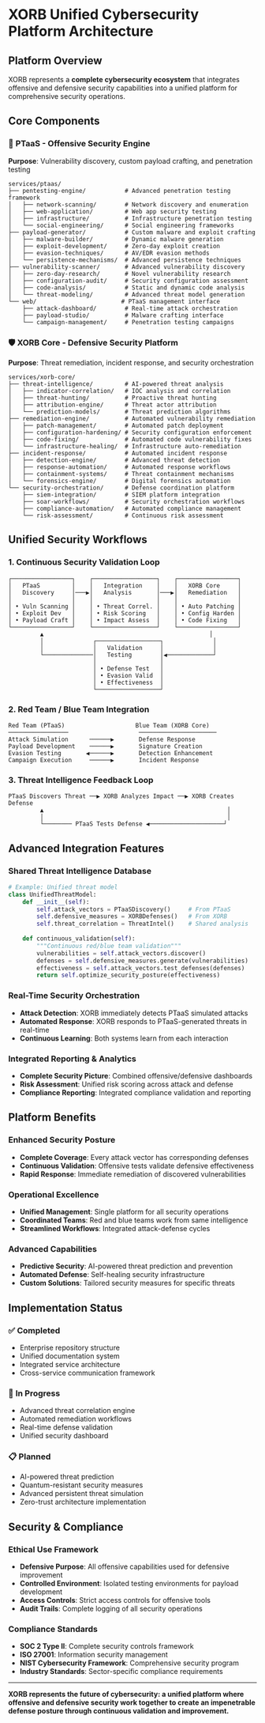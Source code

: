 # XORB Unified Cybersecurity Platform Architecture

## Platform Overview

XORB represents a **complete cybersecurity ecosystem** that integrates offensive and defensive security capabilities into a unified platform for comprehensive security operations.

## Core Components

### 🔴 **PTaaS - Offensive Security Engine**
**Purpose**: Vulnerability discovery, custom payload crafting, and penetration testing

```
services/ptaas/
├── pentesting-engine/           # Advanced penetration testing framework
│   ├── network-scanning/        # Network discovery and enumeration
│   ├── web-application/         # Web app security testing
│   ├── infrastructure/          # Infrastructure penetration testing
│   └── social-engineering/      # Social engineering frameworks
├── payload-generator/           # Custom malware and exploit crafting
│   ├── malware-builder/         # Dynamic malware generation
│   ├── exploit-development/     # Zero-day exploit creation
│   ├── evasion-techniques/      # AV/EDR evasion methods
│   └── persistence-mechanisms/  # Advanced persistence techniques
├── vulnerability-scanner/       # Advanced vulnerability discovery
│   ├── zero-day-research/       # Novel vulnerability research
│   ├── configuration-audit/     # Security configuration assessment
│   ├── code-analysis/           # Static and dynamic code analysis
│   └── threat-modeling/         # Advanced threat model generation
└── web/                        # PTaaS management interface
    ├── attack-dashboard/        # Real-time attack orchestration
    ├── payload-studio/          # Malware crafting interface
    └── campaign-management/     # Penetration testing campaigns
```

### 🛡️ **XORB Core - Defensive Security Platform**
**Purpose**: Threat remediation, incident response, and security orchestration

```
services/xorb-core/
├── threat-intelligence/         # AI-powered threat analysis
│   ├── indicator-correlation/   # IOC analysis and correlation
│   ├── threat-hunting/          # Proactive threat hunting
│   ├── attribution-engine/      # Threat actor attribution
│   └── prediction-models/       # Threat prediction algorithms
├── remediation-engine/          # Automated vulnerability remediation
│   ├── patch-management/        # Automated patch deployment
│   ├── configuration-hardening/ # Security configuration enforcement
│   ├── code-fixing/             # Automated code vulnerability fixes
│   └── infrastructure-healing/  # Infrastructure auto-remediation
├── incident-response/           # Automated incident response
│   ├── detection-engine/        # Advanced threat detection
│   ├── response-automation/     # Automated response workflows
│   ├── containment-systems/     # Threat containment mechanisms
│   └── forensics-engine/        # Digital forensics automation
└── security-orchestration/      # Defense coordination platform
    ├── siem-integration/        # SIEM platform integration
    ├── soar-workflows/          # Security orchestration workflows
    ├── compliance-automation/   # Automated compliance management
    └── risk-assessment/         # Continuous risk assessment
```

## Unified Security Workflows

### **1. Continuous Security Validation Loop**
```
┌─────────────────┐    ┌──────────────────┐    ┌─────────────────┐
│   PTaaS         │    │   Integration    │    │   XORB Core     │
│   Discovery     │───▶│   Analysis       │───▶│   Remediation   │
│                 │    │                  │    │                 │
│ • Vuln Scanning │    │ • Threat Correl. │    │ • Auto Patching │
│ • Exploit Dev   │    │ • Risk Scoring   │    │ • Config Harden │
│ • Payload Craft │    │ • Impact Assess  │    │ • Code Fixing   │
└─────────────────┘    └──────────────────┘    └─────────────────┘
         ▲                                               │
         │              ┌──────────────────┐              │
         │              │   Validation     │              │
         └──────────────│   Testing        │◀─────────────┘
                        │                  │
                        │ • Defense Test   │
                        │ • Evasion Valid  │
                        │ • Effectiveness  │
                        └──────────────────┘
```

### **2. Red Team / Blue Team Integration**
```
Red Team (PTaaS)                    Blue Team (XORB Core)
─────────────────                    ──────────────────────
Attack Simulation      ──────▶       Defense Response
Payload Development    ──────▶       Signature Creation
Evasion Testing       ◀──────▶       Detection Enhancement
Campaign Execution     ──────▶       Incident Response
```

### **3. Threat Intelligence Feedback Loop**
```
PTaaS Discovers Threat ──▶ XORB Analyzes Impact ──▶ XORB Creates Defense
         ▲                                                    │
         │                                                    │
         └──────── PTaaS Tests Defense ◀─────────────────────┘
```

## Advanced Integration Features

### **Shared Threat Intelligence Database**
```python
# Example: Unified threat model
class UnifiedThreatModel:
    def __init__(self):
        self.attack_vectors = PTaaSDiscovery()     # From PTaaS
        self.defensive_measures = XORBDefenses()   # From XORB
        self.threat_correlation = ThreatIntel()    # Shared analysis
    
    def continuous_validation(self):
        """Continuous red/blue team validation"""
        vulnerabilities = self.attack_vectors.discover()
        defenses = self.defensive_measures.generate(vulnerabilities)
        effectiveness = self.attack_vectors.test_defenses(defenses)
        return self.optimize_security_posture(effectiveness)
```

### **Real-Time Security Orchestration**
- **Attack Detection**: XORB immediately detects PTaaS simulated attacks
- **Automated Response**: XORB responds to PTaaS-generated threats in real-time
- **Continuous Learning**: Both systems learn from each interaction

### **Integrated Reporting & Analytics**
- **Complete Security Picture**: Combined offensive/defensive dashboards
- **Risk Assessment**: Unified risk scoring across attack and defense
- **Compliance Reporting**: Integrated compliance validation and reporting

## Platform Benefits

### **Enhanced Security Posture**
- **Complete Coverage**: Every attack vector has corresponding defenses
- **Continuous Validation**: Offensive tests validate defensive effectiveness
- **Rapid Response**: Immediate remediation of discovered vulnerabilities

### **Operational Excellence**
- **Unified Management**: Single platform for all security operations
- **Coordinated Teams**: Red and blue teams work from same intelligence
- **Streamlined Workflows**: Integrated attack-defense cycles

### **Advanced Capabilities**
- **Predictive Security**: AI-powered threat prediction and prevention
- **Automated Defense**: Self-healing security infrastructure
- **Custom Solutions**: Tailored security measures for specific threats

## Implementation Status

### ✅ **Completed**
- Enterprise repository structure
- Unified documentation system  
- Integrated service architecture
- Cross-service communication framework

### 🔄 **In Progress**
- Advanced threat correlation engine
- Automated remediation workflows
- Real-time defense validation
- Unified security dashboard

### 📋 **Planned**
- AI-powered threat prediction
- Quantum-resistant security measures
- Advanced persistent threat simulation
- Zero-trust architecture implementation

## Security & Compliance

### **Ethical Use Framework**
- **Defensive Purpose**: All offensive capabilities used for defensive improvement
- **Controlled Environment**: Isolated testing environments for payload development
- **Access Controls**: Strict access controls for offensive tools
- **Audit Trails**: Complete logging of all security operations

### **Compliance Standards**
- **SOC 2 Type II**: Complete security controls framework
- **ISO 27001**: Information security management
- **NIST Cybersecurity Framework**: Comprehensive security program
- **Industry Standards**: Sector-specific compliance requirements

---

**XORB represents the future of cybersecurity: a unified platform where offensive and defensive security work together to create an impenetrable defense posture through continuous validation and improvement.**